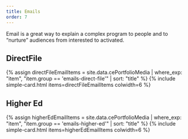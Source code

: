 ```yaml
---
title: Emails
order: 7
---
```


Email is a great way to explain a complex program to people and to “nurture” audiences from interested to activated.

## DirectFile

{% assign directFileEmailItems = site.data.cePortfolioMedia | where_exp: "item", "item.group == 'emails-direct-file'" | sort: "title" %}
{% include simple-card.html items=directFileEmailItems colwidth=6 %}

## Higher Ed

{% assign higherEdEmailItems = site.data.cePortfolioMedia | where_exp: "item", "item.group == 'emails-higher-ed'" | sort: "title" %}
{% include simple-card.html items=higherEdEmailItems colwidth=6 %}
